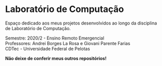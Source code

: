# Laboratório de Computação

Espaço dedicado aos meus projetos desenvolvidos ao longo da disciplina de Laboratório de Computação.

Semestre: 2020/2 - Ensino Remoto Emergencial</br>
Professores: Andrei Borges La Rosa e Giovani Parente Farias</br>
CDTec - Universidade Federal de Pelotas

<b>Não deixe de conferir meus outros repositórios!</b>
